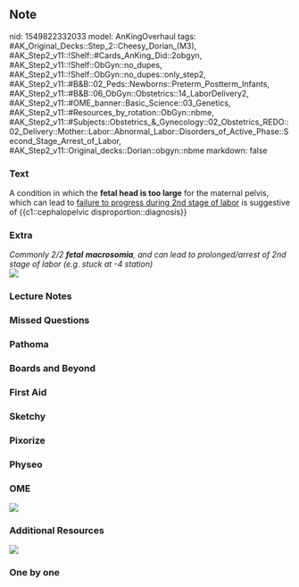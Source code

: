 ## Note
nid: 1549822332033
model: AnKingOverhaul
tags: #AK_Original_Decks::Step_2::Cheesy_Dorian_(M3), #AK_Step2_v11::!Shelf::#Cards_AnKing_Did::2obgyn, #AK_Step2_v11::!Shelf::ObGyn::no_dupes, #AK_Step2_v11::!Shelf::ObGyn::no_dupes::only_step2, #AK_Step2_v11::#B&B::02_Peds::Newborns::Preterm_Postterm_Infants, #AK_Step2_v11::#B&B::06_ObGyn::Obstetrics::14_LaborDelivery2, #AK_Step2_v11::#OME_banner::Basic_Science::03_Genetics, #AK_Step2_v11::#Resources_by_rotation::ObGyn::nbme, #AK_Step2_v11::#Subjects::Obstetrics_&_Gynecology::02_Obstetrics_REDO::02_Delivery::Mother::Labor::Abnormal_Labor::Disorders_of_Active_Phase::Second_Stage_Arrest_of_Labor, #AK_Step2_v11::Original_decks::Dorian::obgyn::nbme
markdown: false

### Text
A condition in which the <b>fetal head is too large</b> for the
maternal pelvis, which can lead to <u>failure to progress during
2nd stage of labor</u> is suggestive of {{c1::cephalopelvic
disproportion::diagnosis}}

### Extra
<div>
  <i>Commonly 2/2 <b>fetal</b> <b>macrosomia</b>, and can lead to
  prolonged/arrest of 2nd stage of labor (e.g. stuck at -4
  station)</i>
</div>
<div>
  <i><img src="darn%20(2).png"></i>
</div>

### Lecture Notes


### Missed Questions


### Pathoma


### Boards and Beyond


### First Aid


### Sketchy


### Pixorize


### Physeo


### OME
<div class="ome-widget">
  <a href="https://onlinemeded.org/spa/obgyn?ref=anki"><img src=
  "_OME_AnkiFlashcards_Topic_6.png"></a>
</div>

### Additional Resources
<div><img src="paste-2852820357218305.jpg"></div>

### One by one


